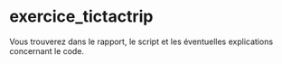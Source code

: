 # exercice_tictactrip

Vous trouverez dans le rapport, le script et les éventuelles explications concernant le code.
